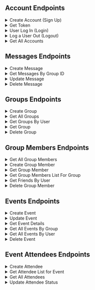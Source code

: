 ## Account Endpoints
<details><summary>Create Account (Sign Up)</summary>

  - Endpoint path: /api/accounts
  - Endpoint method: POST

  - Request shape (JSON):
    ```json
    {
      "user_name": "string",
      "email": "string",
      "password": "string"
    }
    ```
  - Response: Creates new user account

  - Response shape (JSON):
    ```json
    {
      "access_token": "string",
      "token_type": "string",
      "account": {
        "id": 0,
        "user_name": "string",
        "email": "string"
      }
    }
    ```
</details>

<details><summary>Get Token</summary>

  - Endpoint path: /token
  - Endpoint method: GET

  - Headers:
    - Authorization: Bearer token

  - Response: Returns access token

  - Response shape (JSON):
    ```json
    {
      "access_token": "string",
      "token_type": "Bearer",
      "account": {
        "id": int,
        "user_name": "string",
        "email": "string"
      }
    }
    ```
</details>

<details><summary>User Log In (Login)</summary>

  - Endpoint path: /token
  - Endpoint method: POST

  - Request shape (form):
    - username: string
    - password: string

  - Response: Account information and a token

  - Response shape (JSON):
    ```json
      {
        "account": {
          «key»: type»,
        },
        "token": string
      }
    ```
</details>

<details><summary>Log a User Out (Logout)</summary>

  - Endpoint path: /token
  - Endpoint method: DELETE

  - Headers:
    - Authorization: Bearer token

  - Response: Always true

  - Response shape (JSON):
    ```json
      true
    ```
</details>

<details><summary>Get All Accounts</summary>

  - Endpoint path: /accounts
  - Endpoint method: GET

  - Headers:
    - Authorization: Bearer token

  - Response: A list of all user accounts

  - Response shape (JSON):

    ```json
    [
      {
        "id": int,
        "user_name": "string",
        "email": "string"
      }
    ]
    ```

</details>

## Messages Endpoints
<details><summary>Create Message</summary>

  - Endpoint path: /groups/{group_id}/messages
  - Endpoint method: POST
  - Query parameters:
    - group_id: needed to create a message for a specific group

  - Headers:
    - Authorization: Bearer token

  - Request body:
    ```json
    {
      "message": "string",
      "created_on": "YYYY-MM-DDTHH:MM:SS",
    }
    ```
  - Response: Creates new message and returns message details

  - Response shape (JSON):
    ```json
    {
      "id": int,
      "message": "string",
      "created_on": "YYYY-MM-DDTHH:MM:SS",
      "user_id": int,
      "user_name": "string",
      "group_id": int,
    }
    ```
</details>

<details><summary>Get Messages By Group ID</summary>

  - Endpoint path: /groups/{group_id}/messages
  - Endpoint method: GET
  - Query parameters:
    - group_id: needed to retrieve messages for a specific group

  - Headers:
    - Authorization: Bearer token

  - Response: A list of messages for a given group

  - Response shape (JSON):

    ```json
    [
      {
        "id": int,
        "message": "string",
        "created_on": "YYYY-MM-DDTHH:MM:SS",
        "user_id": int,
        "user_name": "string",
        "group_id": int,
      }
    ]
    ```
</details>

<details><summary>Update Message</summary>

  - Endpoint path: /messages/{message_id}
  - Endpoint method: PUT
  - Query parameters:
    - message_id: needed to update a specific message

  - Headers:
    - Authorization: Bearer token

  - Request shape (JSON):
    ```json
    {
      "message": "string",
      "created_on": "YYYY-MM-DDTHH:MM:SS"
    }
    ```

  - Response: Update a message by message_id

  - Response shape (JSON):

    ```json
    {
      "message": "string",
      "created_on": "YYYY-MM-DDTHH:MM:SS",
    }
    ```
</details>

<details><summary>Delete Message</summary>

  - Endpoint path: /messages/{message_id}
  - Endpoint method: DELETE
  - Query parameters:
    - message_id: needed to delete a specific message

  - Headers:
    - Authorization: Bearer token

  - Response: Delete a message by message_id

  - Response shape (JSON):

  ```json
    {
      true
    }
  ```
</details>

## Groups Endpoints
<details><summary>Create Group</summary>

  - Endpoint path: /groups
  - Endpoint method: POST

  - Headers:
    - Authorization: Bearer token

  - Request shape (JSON):
    ```json
    {
      "group_name": "string"
    }
    ```

  - Response: Successfully creates a new group

  - Response shape (JSON):
    ```json
    {
      "id": int,
      "group_name": "string",
      "creator_id": int
    }
    ```
</details>

<details><summary>Get All Groups</summary>

  - Endpoint path: /groups
  - Endpoint method: GET

  - Headers:
    - Authorization: Bearer token

  - Response: List of all groups

  - Response shape (JSON):
    ```json
    [
      {
        "id": int,
        "group_name": "string",
        "creator_id": int
      }
    ]
    ```
</details>

<details><summary>Get Groups By User</summary>

  - Endpoint path: /user/{user_id}/groups
  - Endpoint method: GET
  - Query parameters:
    - user_id: directs path to a specific users groups

  - Headers:
    - Authorization: Bearer token

  - Response: List of groups by user

  - Response shape (JSON):
    ```json
    [
      {
        "id": int,
        "group_name": "string",
        "creator_id": int
      }
    ]
    ```
</details>

<details><summary>Get Group</summary>

  - Endpoint path: /groups/{group_id}
  - Endpoint method: GET
  - Query parameters:
    - group_id: directs path to specific group

  - Headers:
    - Authorization: Bearer token

  - Response: Group details

  - Response shape (JSON):
    ```json
    {
      "id": int,
      "group_name": "string",
      "creator_id": int
    }
    ```
</details>

<details><summary>Delete Group</summary>

  - Endpoint path: /groups/{group_id}
  - Endpoint method: DELETE
  - Query parameters:
    - group_id: needed to delete specific group

  - Headers:
    - Authorization: Bearer token

  - Response: Successfully deletes group

  - Response shape (JSON):
    ```json
    true
    ```
</details>

## Group Members Endpoints
<details><summary>Get All Group Members</summary>

  - Endpoint path: /group_members
  - Endpoint method: GET

  - Headers:
    - Authorization: Bearer token

  - Response: List of all group members

  - Response shape (JSON):
    ```json
    [
      {
        "id": int,
        "group_name": "string",
        "user_name": "string",
        "email": "string",
        "user_id": int,
        "group_id": int
      }
    ]
    ```
</details>

<details><summary>Create Group Member</summary>

  - Endpoint path: /group_members
  - Endpoint method: POST

  - Headers:
    - Authorization: Bearer token

  - Request shape (JSON):
    ```json
    {
      "group_id": int,
      "user_id": int
    }
    ```
  - Response: Adds a user to a group

  - Response shape (JSON):
    ```json
    {
      "id": int,
      "group_id": int,
      "user_id": int
    }
    ```
</details>

<details><summary>Get Group Member</summary>

  - Endpoint path: /group_members/{id}
  - Endpoint method: GET

  - Headers:
    - Authorization: Bearer token
  - Query parameters:
    - id: needed to return a specific group member

  - Response: Returns a group member

  - Response shape (JSON):
    ```json
    {
      "id": int,
      "group_name": "sting",
      "user_name": "string",
      "email": "string",
      "user_id": int,
      "group_id": int
    }
    ```
</details>

<details><summary>Get Group Members List For Group</summary>

  - Endpoint path: /groups/{group_id}/group_members
  - Endpoint method: GET

  - Headers:
    - Authorization: Bearer token
  - Query parameters:
    - group_id: needed to fetch a list of group members for a specific group

  - Response: Returns a list of all group members in a specific group

  - Response shape (JSON):
    ```json
    [
      {
        "id": int,
        "group_name": str,
        "user_name": str,
        "email": str,
        "user_id": int,
        "group_id": int
      }
    ]
    ```
</details>

<details><summary>Get Friends By User</summary>


  - Endpoint path: /users/{user_id}/friends
  - Endpoint method: GET
  - Query parameter:
    - user_id: needed to return a list of friends for a specific user

  - Headers:
    - Authorization: Bearer token

  - Response: Returns a list of friends for a specific user

  - Response shape (JSON):
    ```json
    [
      {
        "user_name": "string",
        "email": "string",
        "user_id": int
      }
    ]
    ```
</details>

<details><summary>Delete Group Member</summary>

  - Endpoint path: /group_members/{id}
  - Endpoint method: DELETE

  - Headers:
    - Authorization: Bearer token
  - Query parameters:
    - id: group member id needed to delete specific group member

  - Response: Successfully deletes a specific group member

  - Response shape (JSON):
    ```json
    true
    ```
</details>

## Events Endpoints
<details><summary>Create Event</summary>

  - Endpoint path: /groups/{group_id}/events
  - Endpoint method: POST
  - Query parameters:
    - group_id: needed to create an event for a specific group

  - Headers:
    - Authorization: Bearer token

  - Request shape (JSON):
    ```json
    {
      "title": "string",
      "location": "string",
      "image_url": "string",
      "event_time_date": "2023-10-16T18:36:32.681Z",
      "description": "string"
    }
    ```

  - Response: JSON Message indicating successfull event creation

  - Response shape (JSON):
    ```json
    {
      "id": int,
      "title": "string",
      "location": "string",
      "image_url": "string",
      "event_time_date": "2023-10-26T18:53:54.574000+00:00",
      "description": "string",
      "group_id": int,
      "creator_id": int
    }
    ```
</details>

<details><summary>Update Event</summary>

  - Endpoint path: /events/{event_id}
  - Endpoint method: PUT
  - Query parameters:
    - event_id: needed to update a specific event

  - Headers:
    - Authorization: Bearer token

  - Request shape (JSON):
    ```json
    {
      "title": "string",
      "location": "string",
      "image_url": "string",
      "event_time_date": "2023-10-16T18:38:05.877Z",
      "description": "string"
    }
    ```
  - Response: Updated event detail with changed information reflected

  - Response shape (JSON):
    ```json
    {
      "id": "int",
      "title": "string",
      "location": "string",
      "image_url": "string",
      "event_time_date": "2023-10-16T18:38:05.878Z",
      "description": "string",
      "group_id": "int",
      "creator_id": "int"
    }
    ```
</details>

<details><summary>Get Event Details</summary>

  - Endpoint path: /events/{event_id}
  - Endpoint method: GET
  - Query parameters:
    - event_id: needed to return details for a specific event

  - Headers:
    - Authorization: Bearer token

  - Response: Details of selected event

  - Response shape (JSON):
    ```json
    {
      "id": int,
      "title": "string",
      "location": "string",
      "image_url": "string",
      "event_time_date": "2023-10-16T18:39:45.228Z",
      "description": "string",
      "group_id": int,
      "creator_id": int
    }
    ```
</details>

<details><summary>Get All Events By Group</summary>

  - Endpoint path: /groups/{group_id}/events
  - Endpoint method: GET
  - Query parameters:
    - group_id: needed to return a list of events for a specific group

  - Headers:
    - Authorization: Bearer token

  - Response: List of events associated with a specific group

  - Response shape (JSON):
    ```json
    [
      {
        "id": int,
        "title": "string",
        "location": "string",
        "image_url": "string",
        "event_time_date": "2023-10-16T17:43:02.283000",
        "description": "string",
        "group_id": int,
        "creator_id": int
      }
    ]
    ```
</details>

<details><summary>Get All Events By User</summary>

  - Endpoint path: /users/{user_id}/events
  - Endpoint method: GET
  - Query parameters:
    - user_id: needed to return a list of events for a specific user

  - Headers:
    - Authorization: Bearer token

  - Response: List of events associated with a specific user

  - Response shape (JSON):
    ```json
    [
      {
        "id": int,
        "title": "string",
        "location": "string",
        "image_url": "string",
        "event_time_date": "2023-10-16T17:43:02.283000",
        "description": "string",
        "group_id": int,
        "creator_id": int,
        "status": "string"
      }
    ]
    ```
</details>

<details><summary>Delete Event</summary>

  - Endpoint path: /events/{event_id}
  - Endpoint method: DELETE
  - Query parameters:
    - event_id: needed to delete specific event

  - Headers:
    - Authorization: Bearer token

  - Response: Confirmation that selected event has been deleted

  - Response shape (JSON):
    ```json
    true
    ```
</details>

## Event Attendees Endpoints

<details><summary>Create Attendee</summary>

  - Endpoint path: /attendees
  - Endpoint method: POST

  - Headers:
    - Authorization: Bearer token

  - Request shape (JSON):
    ```json
    {
      "user_id": int,
      "event_id": int
    }
    ```
  - Response: Returned JSON that has information for specific event with: event and user ids, and a default user event status that is "Not Seen"

  - Response shape (JSON):
    ```json
    {
      "id": int,
      "status": "Not Seen",
      "user_id": int,
      "event_id": int
    }
    ```
</details>

<details><summary>Get Attendee List for Event</summary>

  - Endpoint path: /events/{event_id}/attendees
  - Endpoint method: GET
  - Query parameters:
    - event_id: needed to return a list of attendees for a specific event

  - Headers:
    - Authorization: Bearer token

  - Response: Returned JSON that has a list of event attendents with the users name, ordered by their status, i.e. "going" vs "not going" vs "not seen"

  - Response shape (JSON):
    ```json
    [
      {
        "id": int,
        "status": "string",
        "user_id": int,
        "event_id": int,
        "user_name": "string"
      }, ...
    ]
    ```
</details>

<details><summary>Get All Attendees</summary>

  - Endpoint path: /attendees
  - Endpoint method: GET

  - Headers:
    - Authorization: Bearer token

  - Response: Returned JSON that has a list of all event attendents

  - Response shape (JSON):
    ```json
    [
      {
        "id": int,
        "status": "string",
        "user_id": int,
        "event_id": int,
        "user_name": "string"
      }, ...
    ]
    ```
</details>

<details><summary>Update Attendee Status</summary>

  - Endpoint path: /attendees/{attendee_id}
  - Endpoint method: PUT
  - Query parameters:
    - attendee_id: needed to update a specific attendee's status

  - Headers:
    - Authorization: Bearer token

  - Request shape (JSON):
    ```json
    {
      "status": "Going/Not Going/Maybe"
    }
    ```
  - Response: Updated event attendee detail with changed status information reflected

  - Response shape (JSON):
    ```json
    {
      "id": int,
      "status": "string",
      "user_id": int,
      "event_id": int
    }
    ```
  </details>
